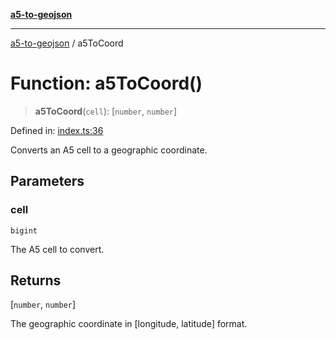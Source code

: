 [**a5-to-geojson**](../README.md)

***

[a5-to-geojson](../README.md) / a5ToCoord

# Function: a5ToCoord()

> **a5ToCoord**(`cell`): \[`number`, `number`\]

Defined in: [index.ts:36](https://github.com/alrico88/a5-to-geojson/blob/master/src/index.ts#L36)

Converts an A5 cell to a geographic coordinate.

## Parameters

### cell

`bigint`

The A5 cell to convert.

## Returns

\[`number`, `number`\]

The geographic coordinate in [longitude, latitude] format.
